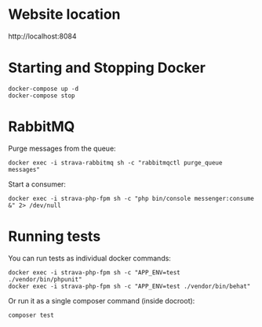 # Website location

http://localhost:8084

# Starting and Stopping Docker

```
docker-compose up -d
docker-compose stop
```

# RabbitMQ

Purge messages from the queue:

```
docker exec -i strava-rabbitmq sh -c "rabbitmqctl purge_queue messages"
```

Start a consumer:

```
docker exec -i strava-php-fpm sh -c "php bin/console messenger:consume &" 2> /dev/null
```

# Running tests

You can run tests as individual docker commands:

```
docker exec -i strava-php-fpm sh -c "APP_ENV=test ./vendor/bin/phpunit"
docker exec -i strava-php-fpm sh -c "APP_ENV=test ./vendor/bin/behat"
```

Or run it as a single composer command (inside docroot):

```
composer test
```
